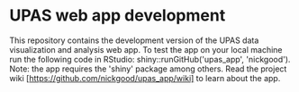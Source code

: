 # UPAS web app development 
 This repository contains the development version of the UPAS data visualization and analysis web app.
 To test the app on your local machine run the following code in RStudio:
 shiny::runGitHub('upas_app', 'nickgood').
 Note: the app requires the 'shiny' package among others.
Read the project wiki [https://github.com/nickgood/upas_app/wiki] to learn about the app. 
